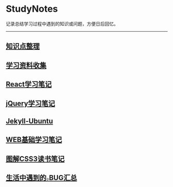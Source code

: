 # StudyNotes

记录总结学习过程中遇到的知识或问题，方便日后回忆。

***

## [知识点整理](Front-End.md)
## [学习资料收集](Resource.md)
## [React学习笔记](React.md)
## [jQuery学习笔记](jQuery.md)
## [Jekyll-Ubuntu](Jekyll.md)
## [WEB基础学习笔记](HTML5+CSS3.md)
## [图解CSS3读书笔记](CSS3.md)
## [生活中遇到的<small><small><small><small><small>小</small></small></small></small></small>BUG汇总](BUG.md)
